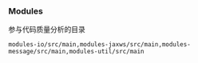 ### Modules

参与代码质量分析的目录

```
modules-io/src/main,modules-jaxws/src/main,modules-message/src/main,modules-util/src/main
```